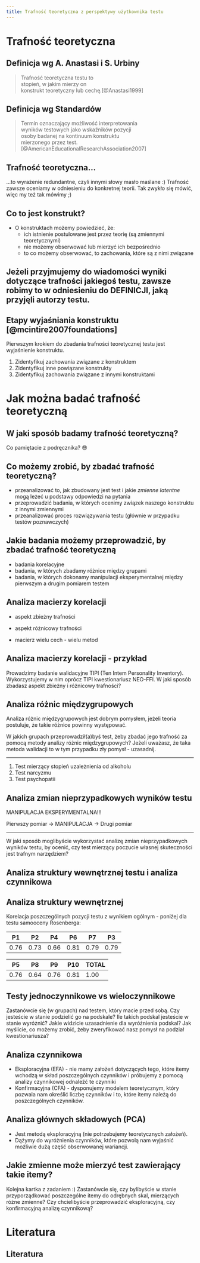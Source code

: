 ```yaml
---
title: Trafność teoretyczna z perspektywy użytkownika testu
---
```


# Trafność teoretyczna

## Definicja wg A. Anastasi i S. Urbiny

>Trafność teoretyczna testu to  
>stopień, w jakim mierzy on  
>konstrukt teoretyczny lub cechę.[@Anastasi1999]

## Definicja wg Standardów

>Termin oznaczający możliwość interpretowania  
>wyników testowych jako wskaźników pozycji  
>osoby badanej na kontinuum konstruktu   
>mierzonego przez test.[@AmericanEducationalResearchAssociation2007]

## Trafność teoretyczna...

...to wyrażenie redundantne, czyli innymi słowy masło maślane :) Trafność zawsze oceniamy w odniesieniu do konkretnej teorii. Tak zwykło się mówić, więc my też tak mówimy ;)

## Co to jest konstrukt?

- O konstruktach możemy powiedzieć, że:
  - ich istnienie postulowane jest przez teorię (są zmiennymi teoretycznymi)
  - nie możemy obserwować lub mierzyć ich bezpośrednio
  - to co możemy obserwować, to zachowania, które są z nimi związane

## Jeżeli przyjmujemy do wiadomości wyniki dotyczące trafności jakiegoś testu, zawsze robimy to w odniesieniu do DEFINICJI, jaką przyjęli autorzy testu.

## Etapy wyjaśniania konstruktu [@mcintire2007foundations]

Pierwszym krokiem do zbadania trafności teoretycznej testu jest wyjaśnienie konstruktu.

1. Zidentyfikuj zachowania związane z konstruktem 
2. Zidentyfikuj inne powiązane konstrukty
3. Zidentyfikuj zachowania związane z innymi konstruktami

# Jak można badać trafność teoretyczną

## W jaki sposób badamy trafność teoretyczną?

Co pamiętacie z podręcznika? 😎

## Co możemy zrobić, by zbadać trafność teoretyczną?

- przeanalizować to, jak zbudowany jest test i jakie *zmienne latentne* mogą leżeć u podstawy odpowiedzi na pytania
- przeprowadzić badania, w których ocenimy związek naszego konstruktu z innymi zmiennymi
- przeanalizować proces rozwiązywania testu (głównie w przypadku testów poznawczych)

## Jakie badania możemy przeprowadzić, by zbadać trafność teoretyczną

- badania korelacyjne
- badania, w których zbadamy różnice między grupami
- badania, w których dokonamy manipulacji eksperymentalnej między pierwszym a drugim pomiarem testem

## Analiza macierzy korelacji

- aspekt zbieżny trafności
- aspekt różnicowy trafności  
  
- macierz wielu cech -  wielu metod

## Analiza macierzy korelacji - przykład

Prowadzimy badanie walidacyjne TIPI (Ten Intem Personality Inventory). Wykorzystujemy w nim oprócz TIPI kwestionariusz NEO-FFI. W jaki sposób zbadasz aspekt zbieżny i różnicowy trafności?

## Analiza różnic międzygrupowych

Analiza różnic międzygrupowych jest dobrym pomysłem, jeżeli teoria postuluje, że takie różnice powinny występować.

W jakich grupach przeprowadził(a)byś test, żeby zbadać jego trafność za pomocą metody analizy różnic międzygrupowych? Jeżeli uważasz, że taka metoda walidacji to w tym przypadku zły pomysł - uzasadnij.

-------

1. Test mierzący stopień uzależnienia od alkoholu
2. Test narcyzmu
3. Test psychopatii 


## Analiza zmian nieprzypadkowych wyników testu

MANIPULACJA EKSPERYMENTALNA!!!  

Pierwszy pomiar $\to$ MANIPULACJA $\to$ Drugi pomiar

-------

W jaki sposób moglibyście wykorzystać analizę zmian nieprzypadkowych wyników testu, by ocenić, czy test mierzący poczucie własnej skuteczności jest trafnym narzędziem?

## Analiza struktury wewnętrznej testu i analiza czynnikowa

## Analiza struktury wewnętrznej

Korelacja poszczególnych pozycji testu z wynikiem ogólnym - poniżej dla testu samooceny Rosenberga:  

|P1|P2|P4|P6|P7|P3|
|-|-|-|-|-|-|
|0.76|0.73|0.66|0.81|0.79|0.79|  
  
|P5|P8|P9|P10|TOTAL|
|-|-|-|-|-|
|0.76|0.64|0.76|0.81|1.00|

## Testy jednoczynnikowe vs wieloczynnikowe

Zastanówcie się (w grupach) nad testem, który macie przed sobą. Czy jesteście w stanie podzielić go na podskale? Ile takich podskal jesteście w stanie wyróżnić? Jakie widzicie uzasadnienie dla wyróżnienia podskal? Jak myślicie, co możemy zrobić, żeby zweryfikować nasz pomysł na podział kwestionariusza?

## Analiza czynnikowa

- Eksploracyjna (EFA) - nie mamy założeń dotyczących tego, które itemy wchodzą w skład poszczególnych czynników i próbujemy z pomocą analizy czynnikowej odnaleźć te czynniki
- Konfirmacyjna (CFA) - dysponujemy modelem teoretycznym, który pozwala nam określić liczbę czynników i to, które itemy należą do poszczególnych czynników.

## Analiza głównych składowych (PCA)

- Jest metodą eksploracyjną (nie potrzebujemy teoretycznych założeń).
- Dążymy do wyróżnienia czynników, które pozwolą nam wyjaśnić możliwie dużą część obserwowanej wariancji.

## Jakie zmienne może mierzyć test zawierający takie itemy?

Kolejna kartka z zadaniem :) Zastanówcie się, czy bylibyście w stanie przyporządkować poszczególne itemy do odrębnych skal, mierzących różne zmienne? Czy chcielibyście przeprowadzić eksploracyjną, czy konfirmacyjną analizę czynnikową?

# Literatura

## Literatura

<small>
